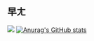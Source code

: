 ## 早ㄤ
![](https://i.imgur.com/1zxQ5yA.gif)
[![Anurag's GitHub stats](https://github-readme-stats.vercel.app/api?username=KvN1027)](https://github.com/anuraghazra/github-readme-stats)

